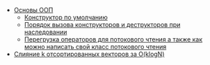 * [Основы ООП](https://github.com/VladislavHacker/Examples/blob/main/Algo1term/Heap/Heap.cpp)
  + [Конструктор по умолчанию]()
  + [Порядок вызова конструкторов и деструкторов при наследовании]()
  + [Перегрузка операторов для потокового чтения а также как можно написать свой класс потокового чтения]()
* [Слияние k отсортированных векторов за O(klogN)](https://github.com/VladislavHacker/Examples/blob/main/Algo1term/Heap/mergeKVectors.cpp)
